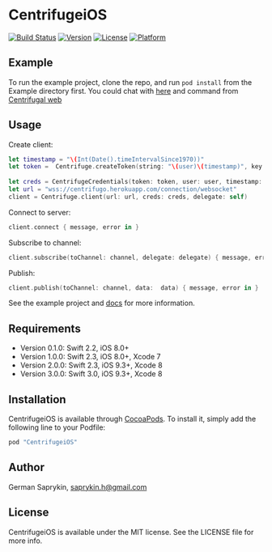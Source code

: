 # CentrifugeiOS

[![Build Status](https://travis-ci.org/centrifugal/centrifuge-ios.svg?branch=develop)](https://travis-ci.org/centrifugal/centrifuge-ios)
[![Version](https://img.shields.io/cocoapods/v/CentrifugeiOS.svg?style=flat)](http://cocoapods.org/pods/CentrifugeiOS)
[![License](https://img.shields.io/cocoapods/l/CentrifugeiOS.svg?style=flat)](http://cocoapods.org/pods/CentrifugeiOS)
[![Platform](https://img.shields.io/cocoapods/p/CentrifugeiOS.svg?style=flat)](http://cocoapods.org/pods/CentrifugeiOS)

## Example

To run the example project, clone the repo, and run `pod install` from the Example directory first. You could chat with [here](http://jsfiddle.net/FZambia/yG7Uw/) and command from [Centrifugal web](https://centrifugo.herokuapp.com/)

## Usage

Create client: 

```swift
let timestamp = "\(Int(Date().timeIntervalSince1970))"
let token =  Centrifuge.createToken(string: "\(user)\(timestamp)", key: secret)
        
let creds = CentrifugeCredentials(token: token, user: user, timestamp: timestamp)
let url = "wss://centrifugo.herokuapp.com/connection/websocket"
client = Centrifuge.client(url: url, creds: creds, delegate: self)

```
Connect to server:
```swift
client.connect { message, error in }
```
Subscribe to channel:
```swift
client.subscribe(toChannel: channel, delegate: delegate) { message, error in }
```
Publish: 
```swift
client.publish(toChannel: channel, data:  data) { message, error in }
```

See the example project and [docs](https://fzambia.gitbooks.io/centrifugal/content/server/client_protocol.html) for more information.

## Requirements

* Version 0.1.0: Swift 2.2, iOS 8.0+
* Version 1.0.0: Swift 2.3, iOS 8.0+, Xcode 7
* Version 2.0.0: Swift 2.3, iOS 9.3+, Xcode 8
* Version 3.0.0: Swift 3.0, iOS 9.3+, Xcode 8

## Installation

CentrifugeiOS is available through [CocoaPods](http://cocoapods.org). To install
it, simply add the following line to your Podfile:

```ruby
pod "CentrifugeiOS"
```

## Author

German Saprykin, saprykin.h@gmail.com

## License

CentrifugeiOS is available under the MIT license. See the LICENSE file for more info.
